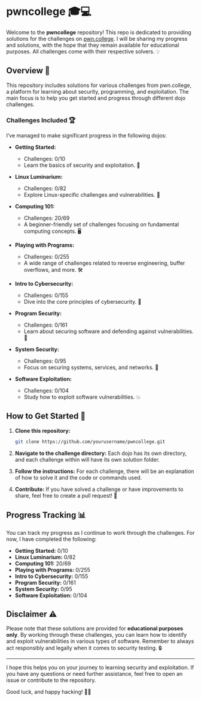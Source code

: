 # pwncollege 🎓💻

Welcome to the **pwncollege** repository! This repo is dedicated to providing solutions for the challenges on [pwn.college](https://pwn.college). I will be sharing my progress and solutions, with the hope that they remain available for educational purposes. All challenges come with their respective solvers. 💡

## Overview 🌟

This repository includes solutions for various challenges from pwn.college, a platform for learning about security, programming, and exploitation. The main focus is to help you get started and progress through different dojo challenges.

### Challenges Included 🏆

I’ve managed to make significant progress in the following dojos:

- **Getting Started:** 
    - Challenges: 0/10
    - Learn the basics of security and exploitation. 🚀
  
- **Linux Luminarium:** 
    - Challenges: 0/82
    - Explore Linux-specific challenges and vulnerabilities. 🐧

- **Computing 101:** 
    - Challenges: 20/69
    - A beginner-friendly set of challenges focusing on fundamental computing concepts. 🖥️

- **Playing with Programs:** 
    - Challenges: 0/255
    - A wide range of challenges related to reverse engineering, buffer overflows, and more. 🛠️

- **Intro to Cybersecurity:** 
    - Challenges: 0/155
    - Dive into the core principles of cybersecurity. 🔐

- **Program Security:** 
    - Challenges: 0/161
    - Learn about securing software and defending against vulnerabilities. 💪

- **System Security:** 
    - Challenges: 0/95
    - Focus on securing systems, services, and networks. 🔧

- **Software Exploitation:** 
    - Challenges: 0/104
    - Study how to exploit software vulnerabilities. 💥

## How to Get Started 🚀

1. **Clone this repository:**
    ```bash
    git clone https://github.com/yourusername/pwncollege.git
    ```

2. **Navigate to the challenge directory:**
    Each dojo has its own directory, and each challenge within will have its own solution folder.

3. **Follow the instructions:**
    For each challenge, there will be an explanation of how to solve it and the code or commands used.

4. **Contribute:**
    If you have solved a challenge or have improvements to share, feel free to create a pull request! 🤝

## Progress Tracking 📊

You can track my progress as I continue to work through the challenges. For now, I have completed the following:

- **Getting Started:** 0/10
- **Linux Luminarium:** 0/82
- **Computing 101:** 20/69
- **Playing with Programs:** 0/255
- **Intro to Cybersecurity:** 0/155
- **Program Security:** 0/161
- **System Security:** 0/95
- **Software Exploitation:** 0/104

## Disclaimer ⚠️

Please note that these solutions are provided for **educational purposes only**. By working through these challenges, you can learn how to identify and exploit vulnerabilities in various types of software. Remember to always act responsibly and legally when it comes to security testing. 🔒

---

I hope this helps you on your journey to learning security and exploitation. If you have any questions or need further assistance, feel free to open an issue or contribute to the repository.

Good luck, and happy hacking! 👾🖤

